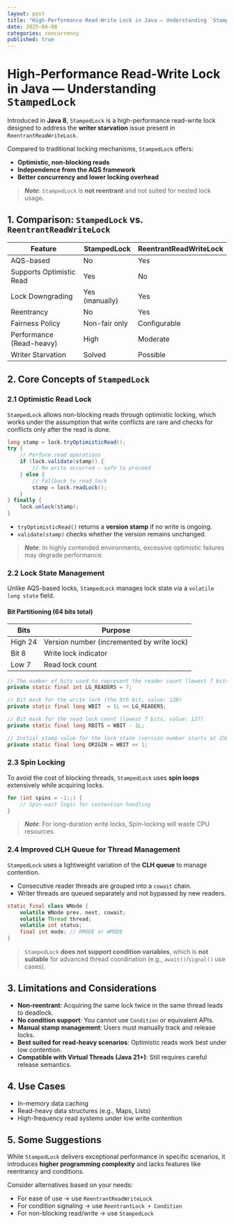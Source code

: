 ```yaml
---
layout: post
title: "High-Performance Read-Write Lock in Java — Understanding `StampedLock`"
date: 2025-04-08
categories: concurrency
published: true
---
```


# High-Performance Read-Write Lock in Java — Understanding `StampedLock`
Introduced in **Java 8**, `StampedLock` is a high-performance read-write lock designed to address the **writer starvation** issue present in `ReentrantReadWriteLock`. 

Compared to traditional locking mechanisms, `StampedLock` offers:
- **Optimistic, non-blocking reads**
- **Independence from the AQS framework**
- **Better concurrency and lower locking overhead**

> ***Note***: `StampedLock` is **not reentrant** and not suited for nested lock usage.

## 1. Comparison: `StampedLock` vs. `ReentrantReadWriteLock`

| Feature                         | StampedLock            | ReentrantReadWriteLock   |
|----------------------------------|--------------------------|----------------------------|
| AQS-based                       | No                   | Yes                     |
| Supports Optimistic Read       | Yes                  | No                      |
| Lock Downgrading               | Yes (manually)       | Yes                     |
| Reentrancy                     | No                   | Yes                     |
| Fairness Policy                | Non-fair only        | Configurable            |
| Performance (Read-heavy)       | High                 | Moderate                |
| Writer Starvation              | Solved               | Possible                |

## 2. Core Concepts of `StampedLock`

### 2.1 Optimistic Read Lock
`StampedLock` allows non-blocking reads through optimistic locking, which works under the assumption that write conflicts are rare and checks for conflicts only after the read is done.
```java
long stamp = lock.tryOptimisticRead();
try {
    // Perform read operations
    if (lock.validate(stamp)) {
        // No write occurred — safe to proceed
    } else {
        // Fallback to read lock
        stamp = lock.readLock();
    }
} finally {
    lock.unlock(stamp);
}
```
- `tryOptimisticRead()` returns a **version stamp** if no write is ongoing.
- `validate(stamp)` checks whether the version remains unchanged.

> ***Note***: In highly contended environments, excessive optimistic failures may degrade performance.

### 2.2 Lock State Management
Unlike AQS-based locks, `StampedLock` manages lock state via a `volatile long state` field.

#### Bit Partitioning (64 bits total)
| Bits       | Purpose                        |
|------------|--------------------------------|
| High 24    | Version number (incremented by write lock) |
| Bit 8      | Write lock indicator           |
| Low 7      | Read lock count                |

```java
// The number of bits used to represent the reader count (lowest 7 bits of the state)
private static final int LG_READERS = 7;

// Bit mask for the write lock (the 8th bit, value: 128)
private static final long WBIT  = 1L << LG_READERS;

// Bit mask for the read lock count (lowest 7 bits, value: 127)
private static final long RBITS = WBIT - 1L;

// Initial stamp value for the lock state (version number starts at 256)
private static final long ORIGIN = WBIT << 1;
```

### 2.3 Spin Locking
To avoid the cost of blocking threads, `StampedLock` uses **spin loops** extensively while acquiring locks.
```java
for (int spins = -1;;) {
    // Spin-wait logic for contention handling
}
```

> ***Note***: For long-duration write locks, Spin-locking will waste CPU resources.

### 2.4 Improved CLH Queue for Thread Management
`StampedLock` uses a lightweight variation of the **CLH queue** to manage contention.
- Consecutive reader threads are grouped into a `cowait` chain.
- Writer threads are queued separately and not bypassed by new readers.

```java
static final class WNode {
    volatile WNode prev, next, cowait;
    volatile Thread thread;
    volatile int status;
    final int mode; // RMODE or WMODE
}
```

> `StampedLock` **does not support condition variables**, which is **not suitable** for advanced thread coordination (e.g., `await()`/`signal()` use cases).

## 3. Limitations and Considerations
- **Non-reentrant**: Acquiring the same lock twice in the same thread leads to deadlock.
- **No condition support**: You cannot use `Condition` or equivalent APIs.
- **Manual stamp management**: Users must manually track and release locks.
- **Best suited for read-heavy scenarios**: Optimistic reads work best under low contention.
- **Compatible with Virtual Threads (Java 21+)**: Still requires careful release semantics.

## 4. Use Cases
- In-memory data caching
- Read-heavy data structures (e.g., Maps, Lists)
- High-frequency read systems under low write contention

## 5. Some Suggestions
While `StampedLock` delivers exceptional performance in specific scenarios, it introduces **higher programming complexity** and lacks features like reentrancy and conditions. 

Consider alternatives based on your needs:
- For ease of use → use `ReentrantReadWriteLock`
- For condition signaling → use `ReentrantLock + Condition`
- For non-blocking read/write → use `StampedLock`
